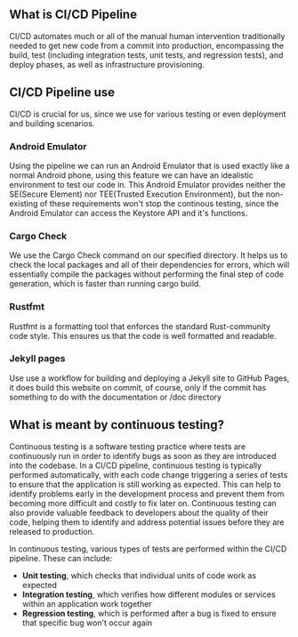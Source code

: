 
## What is CI/CD Pipeline

CI/CD automates much or all of the manual human intervention traditionally needed to get new code from a commit into production, encompassing the build, test (including integration tests, unit tests, and regression tests), and deploy phases, as well as infrastructure provisioning. 

## CI/CD Pipeline use

CI/CD is crucial for us, since we use for various testing or even deployment and building scenarios.

### Android Emulator
Using the pipeline we can run an Android Emulator that is used exactly like a normal Android phone, using this feature we can have an idealistic  environment to test our code in. 
This Android Emulator provides neither the SE(Secure Element) nor TEE(Trusted Execution Environment), but the non-existing of these requirements won't stop the continous testing, since the Android Emulator can access the Keystore API and it's functions.
### Cargo Check

We use the Cargo Check command on our specified directory. It helps us to check the local packages and all of their dependencies for errors, which will essentially compile the packages without performing the final step of code generation, which is faster than running cargo build.

### Rustfmt

Rustfmt is a formatting tool that enforces the standard Rust-community code style. This ensures us that the code is well formatted and readable.

### Jekyll pages

Use use a workflow for building and deploying a Jekyll site to GitHub Pages, it does build this website on commit, of course, only if the commit has something to do with the documentation or /doc directory


## What is meant by continuous testing? [](https://about.gitlab.com/topics/ci-cd/#what-is-meant-by-continuous-testing)

Continuous testing is a software testing practice where tests are continuously run in order to identify bugs as soon as they are introduced into the codebase. In a CI/CD pipeline, continuous testing is typically performed automatically, with each code change triggering a series of tests to ensure that the application is still working as expected. This can help to identify problems early in the development process and prevent them from becoming more difficult and costly to fix later on. Continuous testing can also provide valuable feedback to developers about the quality of their code, helping them to identify and address potential issues before they are released to production.

In continuous testing, various types of tests are performed within the CI/CD pipeline. These can include:

- **Unit testing**, which checks that individual units of code work as expected
- **Integration testing**, which verifies how different modules or services within an application work together
- **Regression testing**, which is performed after a bug is fixed to ensure that specific bug won't occur again
